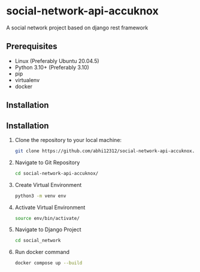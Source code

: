 # social-network-api-accuknox
A social network project based on django rest framework


## Prerequisites

- Linux (Preferably Ubuntu 20.04.5)
- Python 3.10+ (Preferably 3.10)
- pip
- virtualenv
- docker

## Installation

## Installation

1. Clone the repository to your local machine:
   ```bash
   git clone https://github.com/abhi12312/social-network-api-accuknox.git

2. Navigate to Git Repository
    ```bash
    cd social-network-api-accuknox/

3. Create Virtual Environment
    ```bash
    python3 -m venv env

4. Activate Virtual Environment
    ```bash
    source env/bin/activate/

5. Navigate to Django Project   
    ```bash
    cd social_network

6. Run docker command
    ```bash
    docker compose up --build    



